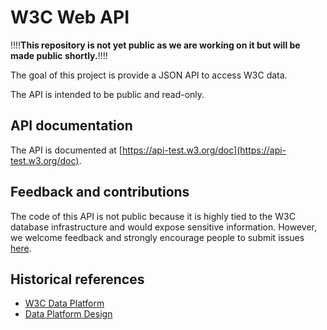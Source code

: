 # W3C Web API

!!!!**This repository is not yet public as we are working on it but will be made public shortly.**!!!!

The goal of this project is provide a JSON API to access W3C data.

The API is intended to be public and read-only.

## API documentation

The API is documented at [https://api-test.w3.org/doc](https://api-test.w3.org/doc).

## Feedback and contributions

The code of this API is not public because it is highly tied to the W3C database infrastructure and would expose sensitive information. However, we welcome feedback and strongly encourage people to submit issues [here](https://github.com/w3c/w3c-api/issues).

## Historical references

* [W3C Data Platform](http://w3c.github.io/w3c-api/data-platform.html)
* [Data Platform Design](http://w3c.github.io/w3c-api/data-platform-design.html)
